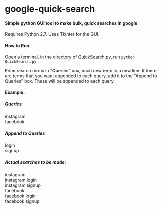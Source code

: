 # google-quick-search
#### Simple python GUI tool to make bulk, quick searches in google

Requires Python 2.7.
Uses Tkinter for the GUI.

#### How to Run
Open a terminal, in the directory of QuickSearch.py, run `python QuickSearch.py`

Enter search terms in "Queries" box, each new term in a new line. 
If there are terms that you want appended to each query, add it to the "Append to Queries" box. These will be appended to each query. 

#### Example:

##### Queries
instagram  
facebook

##### Append to Queries
login  
signup

##### Actual searches to be made:
instagram  
instagram login  
instagram signup  
facebook  
facebook login  
facebook signup  
